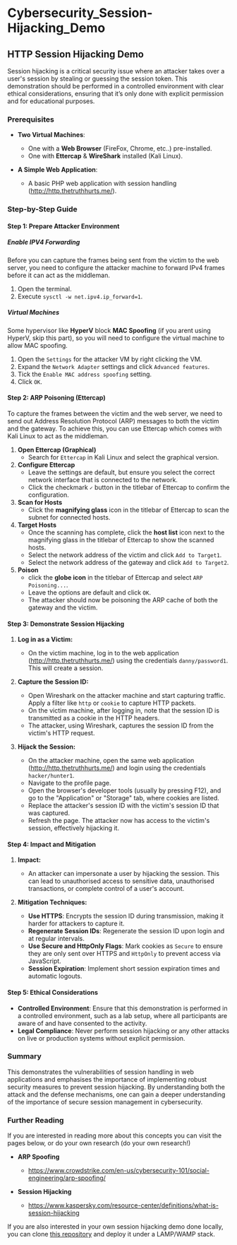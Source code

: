 # Cybersecurity_Session-Hijacking_Demo
## HTTP Session Hijacking Demo

Session hijacking is a critical security issue where an attacker takes over a user's session by stealing or guessing the session token. This demonstration should be performed in a controlled environment with clear ethical considerations, ensuring that it’s only done with explicit permission and for educational purposes.

### Prerequisites
- **Two Virtual Machines**: 
    - One with a **Web Browser** (FireFox, Chrome, etc..) pre-installed.
    - One with **Ettercap** & **WireShark** installed (Kali Linux).

- **A Simple Web Application**: 
    - A basic PHP web application with session handling (http://http.thetruthhurts.me/).

### Step-by-Step Guide

#### Step 1: Prepare Attacker Environment

##### Enable IPV4 Forwarding
Before you can capture the frames being sent from the victim to the web server, you need to configure the attacker machine to forward IPv4 frames before it can act as the middleman.

1. Open the terminal.
2. Execute `sysctl -w net.ipv4.ip_forward=1`.

##### Virtual Machines
Some hypervisor like **HyperV** block **MAC Spoofing** (if you arent using HyperV, skip this part), so you will need to configure the virtual machine to allow MAC spoofing.
1. Open the `Settings` for the attacker VM by right clicking the VM.
2. Expand the `Network Adapter` settings and click `Advanced features`.
3. Tick the `Enable MAC address spoofing` setting.
4. Click `OK`.

#### Step 2: ARP Poisoning (Ettercap)
To capture the frames between the victim and the web server, we need to send out Address Resolution Protocol (ARP) messages to both the victim and the gateway. To achieve this, you can use Ettercap which comes with Kali Linux to act as the middleman.

1. **Open Ettercap (Graphical)**
    - Search for `Ettercap` in Kali Linux and select the graphical version.
2. **Configure Ettercap**
    - Leave the settings are default, but ensure you select the correct network interface that is connected to the network.
    - Click the checkmark `✓` button in the titlebar of Ettercap to confirm the configuration.
3. **Scan for Hosts**
    - Click the **magnifying glass** icon in the titlebar of Ettercap to scan the subnet for connected hosts.
4. **Target Hosts**
    - Once the scanning has complete, click the **host list** icon next to the magnifying glass in the titlebar of Ettercap to show the scanned hosts.
    - Select the network address of the victim and click `Add to Target1`.
    - Select the network address of the gateway and click `Add to Target2`.
5. **Poison**
    - click the **globe icon** in the titlebar of Ettercap and select `ARP Poisoning...`.
    - Leave the options are default and click `OK`.
    - The attacker should now be poisoning the ARP cache of both the gateway and the victim.

#### Step 3: Demonstrate Session Hijacking

1. **Log in as a Victim:**
   - On the victim machine, log in to the web application (http://http.thetruthhurts.me/) using the credentials `danny/password1`. This will create a session.

2. **Capture the Session ID:**
   - Open Wireshark on the attacker machine and start capturing traffic. Apply a filter like `http` or `cookie` to capture HTTP packets.
   - On the victim machine, after logging in, note that the session ID is transmitted as a cookie in the HTTP headers.
   - The attacker, using Wireshark, captures the session ID from the victim's HTTP request.

3. **Hijack the Session:**
   - On the attacker machine, open the same web application (http://http.thetruthhurts.me/) and login using the credentials `hacker/hunter1`.
   - Navigate to the profile page.
   - Open the browser's developer tools (usually by pressing F12), and go to the "Application" or "Storage" tab, where cookies are listed.
   - Replace the attacker's session ID with the victim's session ID that was captured.
   - Refresh the page. The attacker now has access to the victim's session, effectively hijacking it.

#### Step 4: Impact and Mitigation

1. **Impact:**
   - An attacker can impersonate a user by hijacking the session. This can lead to unauthorised access to sensitive data, unauthorised transactions, or complete control of a user's account.

2. **Mitigation Techniques:**
   - **Use HTTPS**: Encrypts the session ID during transmission, making it harder for attackers to capture it.
   - **Regenerate Session IDs**: Regenerate the session ID upon login and at regular intervals.
   - **Use Secure and HttpOnly Flags**: Mark cookies as `Secure` to ensure they are only sent over HTTPS and `HttpOnly` to prevent access via JavaScript.
   - **Session Expiration**: Implement short session expiration times and automatic logouts.

#### Step 5: Ethical Considerations

- **Controlled Environment**: Ensure that this demonstration is performed in a controlled environment, such as a lab setup, where all participants are aware of and have consented to the activity.
- **Legal Compliance**: Never perform session hijacking or any other attacks on live or production systems without explicit permission.

### Summary

This demonstrates the vulnerabilities of session handling in web applications and emphasises the importance of implementing robust security measures to prevent session hijacking. By understanding both the attack and the defense mechanisms, one can gain a deeper understanding of the importance of secure session management in cybersecurity.

### Further Reading
If you are interested in reading more about this concepts you can visit the pages below, or do your own research (do your own research!)
- **ARP Spoofing**
    - https://www.crowdstrike.com/en-us/cybersecurity-101/social-engineering/arp-spoofing/

- **Session Hijacking**
    - https://www.kaspersky.com/resource-center/definitions/what-is-session-hijacking

If you are also interested in your own session hijacking demo done locally, you can clone [this repository](https://github.com/lewpar/SessionHijackDemo) and deploy it under a LAMP/WAMP stack.